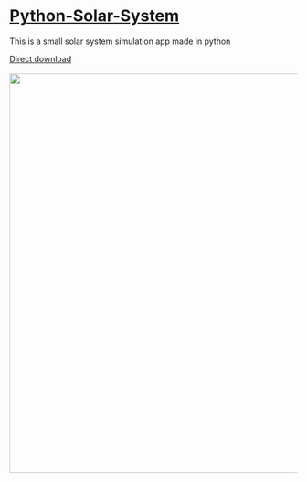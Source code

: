 # [Python-Solar-System](https://github.com/MrPotato-04/Python-Solar-System)

This is a small solar system simulation app made in python

[Direct download](https://github.com/MrPotato-04/Python-Solar-System/blob/master/script/dist/PYlanatarium.exe?raw=true)
<br>
<br>
<img src="https://user-images.githubusercontent.com/80412415/174291937-210bd573-723b-4589-af6e-bfbe9a726257.png" width='700' />
